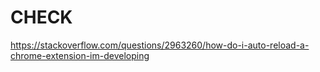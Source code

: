 # CHECK

https://stackoverflow.com/questions/2963260/how-do-i-auto-reload-a-chrome-extension-im-developing